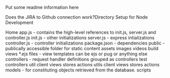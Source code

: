 Put some readme information here

Does the JIRA to Github connection work?Directory Setup for Node Development

Home
    app.js - contains the high-level references to init.js, server.js and controller.js
    init.js - other initializations
    server.js - express intializations
    controller.js - controller initializations
    package.json - dependencies
    public - publically accessible folder for static content
        assets
            images
            videos
        build
    views
        *.ejs files - view templates can be ejs or pug or anything else
    controllers - request handler definitions grouped as controllers
    test
        controllers
        util
        client
            views
            stores
            actions
    utils
    client
        views
        stores
        actions
    models - for constituting objects retrieved from the database.
    scripts
